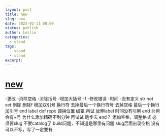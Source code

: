 ```yaml
---
layout: post
title: new
slug: new
date: 2022-02-11 08:00
status: publish
author: Leslie
categories: 
  - stand 
tags:
  - stand 
  - stand 
excerpt: 
---
```


# [new](https://github.com/lesnolie/Marverick/issues/1)

-更改
-消除空格
-消除括号
-增加大括号
-f
-修改错误
-时间
-没有定义
str not set
删除
删除f
增加双引号
换行符
去掉最后一个换行符号
去掉空格
最后一个换行加引号
end
label
def repo
调换位置
编辑
再试
放弃label
时间没有引用
end
为何会有+号
为什么添加精确不到分钟
再试试
跑步去
end？
添加空格，调整格式
必须要slug
不要catalog了
build问题，不知道是哪里有问题
slug后面出现空格
没有可以不写，写了一定要有